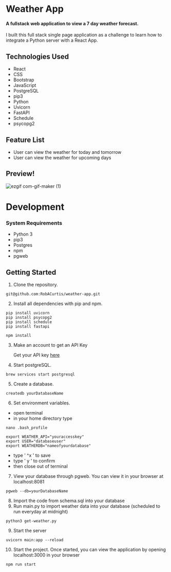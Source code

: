 # Weather App

#### A fullstack web application to view a 7 day weather forecast. 

I built this full stack single page application as a challenge to learn how to integrate a Python server with a React App.


## Technologies Used
  - React
  - CSS
  - Bootstrap
  - JavaScript
  - PostgreSQL
  - pip3
  - Python
  - Uvicorn
  - FastAPI
  - Schedule
  - psycopg2


 ## Feature List
  - User can view the weather for today and tomorrow
  - User can view the weather for upcoming days

## Preview!
![ezgif com-gif-maker (1)](https://user-images.githubusercontent.com/96838616/178612585-fcac0639-c08c-4bf7-8736-6f8774bcb0f1.gif)





# Development

### System Requirements
- Python 3
- pip3
- Postgres
- npm
- pgweb


## Getting Started

1. Clone the repository.

```shell
git@github.com:RobACurtis/weather-app.git
```

2. Install all dependencies with pip and npm.

```shell
pip install uvicorn
pip install psycopg2
pip install schedule
pip install fastapi
 ```

```shell
npm install
```

3. Make an account to get an API Key

    Get your API key [here](https://openweathermap.org/api/one-call-api)

4. Start postgreSQL.

  ```shell
  brew services start postgresql
  ```

5. Create a database.

```shell
createdb yourDatabaseName
  ```

6. Set environment variables.
  - open terminal
  - in your home directory type

```shell
nano .bash_profile
```
```shell
export WEATHER_API="youraccesskey"
export USER="databaseuser"
export WEATHERDB="nameofyourdatabase"
````

- type ' ^x ' to save
- type ' y ' to confirm
- then close out of terminal

7. View your database through pgweb. You can view it in your browser at localhost:8081

```shell
pgweb --db=yourDatabaseName
```

8. Import the code from schema.sql into your database
9. Run main.py to import weather data into your database (scheduled to run everyday at midnight)
```shell
python3 get-weather.py
```

9. Start the server

```shell
uvicorn main:app --reload
  ```
10. Start the project. Once started, you can view the application by opening localhost:3000 in your browser

```shell
npm run start
  ```
